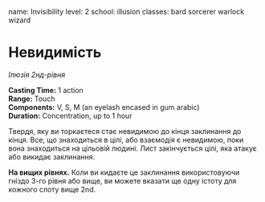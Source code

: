 name: Invisibility level: 2 school: illusion classes: bard sorcerer warlock wizard

# Невидимість
_Ілюзія 2нд-рівня_

**Casting Time:** 1 action    
**Range:** Touch    
**Components:** V, S, M (an eyelash encased in gum arabic)    
**Duration:** Concentration, up to 1 hour

Твердя, яку ви торкаєтеся стає невидимою до кінця заклинання до кінця. Все, що знаходиться в цілі, або взаємодія є невидимою, поки вона знаходиться на цільовій людині. Лист закінчується цілі, яка атакує або викидає заклинання.

**На вищих рівнях.** Коли ви кидаєте це заклинання використовуючи гніздо 3-го рівня або вище, ви можете вказати ще одну істоту для кожного слоту вище 2nd. 